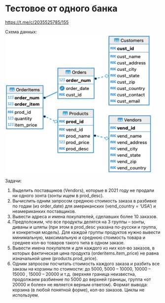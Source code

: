 # Тестовое от одного банка
https://t.me/c/2035525785/155

Схема данных:  
![](./images/test_from_a_bank.jpg)

Задачи:
1. Выделить поставщиков (Vendors), которые в 2021 году не продали ни одного зонта (зонты ищем в prod_desc).
2. Вычислить одним запросом среднюю стоимость заказа в разбивке по годам (из order_date) для американских 
(vend_country = ‘USA’) и неамериканких поставщиков.
3. Вывести адреса и имена покупателей, сделавших более 10 заказов.
4. Предположим, что все продукты делятся на 3 группы – зонты, диваны и шляпы (при этом в prod_desc указана по-русски 
и группа, и конкретная модель). Для каждой группы продуктов нужно вывести минимальную, максимальную 
и среднюю стоимость товара и среднее кол-во товаров такого типа в одном заказе. 
5. Вывести имена покупателя и для каждого из них кол-во заказов, в которых фактическая цена продукта 
(orderitems.item_price) не равна изначальной цене (products.prod_price).
6. Одним запросом посчитать стоимость каждого заказа и разбить все заказы на корзины по стоимости: 
до 5000, 5000 – 10000, 10000 – 15000 , 15000 – 20000  и т.д.  (верхняя граница неизвестна, 
продолжаем разбиение по 5000 до верхней границы, группа «от 20000 и более» не является верным ответом). 
Формат вывода: корзина (в любой понятной форме), кол-во заказов. Циклы не используем.   


